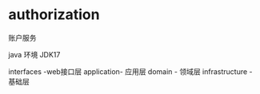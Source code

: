 # authorization
账户服务

java 环境 JDK17 



interfaces -web接口层
application- 应用层
domain - 领域层
infrastructure - 基础层
